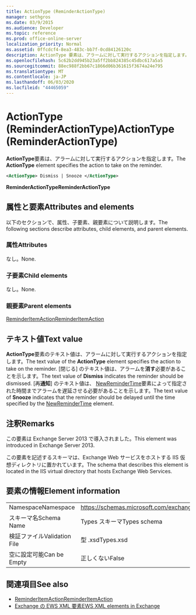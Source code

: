 ```yaml
---
title: ActionType (ReminderActionType)
manager: sethgros
ms.date: 03/9/2015
ms.audience: Developer
ms.topic: reference
ms.prod: office-online-server
localization_priority: Normal
ms.assetid: 0ffcdcf4-8ea3-483c-bb7f-0cd84126120c
description: ActionType 要素は、アラームに対して実行するアクションを指定します。
ms.openlocfilehash: 5c62b2dd945b23a5ff2bb824385c45dbc617a5a5
ms.sourcegitcommit: 88ec988f2bb67c1866d06b361615f3674a24e795
ms.translationtype: MT
ms.contentlocale: ja-JP
ms.lasthandoff: 06/03/2020
ms.locfileid: "44465059"
---
```

# <a name="actiontype-reminderactiontype"></a><span data-ttu-id="98809-103">ActionType (ReminderActionType)</span><span class="sxs-lookup"><span data-stu-id="98809-103">ActionType (ReminderActionType)</span></span>

<span data-ttu-id="98809-104">**ActionType**要素は、アラームに対して実行するアクションを指定します。</span><span class="sxs-lookup"><span data-stu-id="98809-104">The **ActionType** element specifies the action to take on the reminder.</span></span> 
  
```XML
<ActionType> Dismiss | Snooze </ActionType>
```

 <span data-ttu-id="98809-105">**ReminderActionType**</span><span class="sxs-lookup"><span data-stu-id="98809-105">**ReminderActionType**</span></span>
## <a name="attributes-and-elements"></a><span data-ttu-id="98809-106">属性と要素</span><span class="sxs-lookup"><span data-stu-id="98809-106">Attributes and elements</span></span>

<span data-ttu-id="98809-107">以下のセクションで、属性、子要素、親要素について説明します。</span><span class="sxs-lookup"><span data-stu-id="98809-107">The following sections describe attributes, child elements, and parent elements.</span></span>
  
### <a name="attributes"></a><span data-ttu-id="98809-108">属性</span><span class="sxs-lookup"><span data-stu-id="98809-108">Attributes</span></span>

<span data-ttu-id="98809-109">なし。</span><span class="sxs-lookup"><span data-stu-id="98809-109">None.</span></span>
  
### <a name="child-elements"></a><span data-ttu-id="98809-110">子要素</span><span class="sxs-lookup"><span data-stu-id="98809-110">Child elements</span></span>

<span data-ttu-id="98809-111">なし。</span><span class="sxs-lookup"><span data-stu-id="98809-111">None.</span></span>
  
### <a name="parent-elements"></a><span data-ttu-id="98809-112">親要素</span><span class="sxs-lookup"><span data-stu-id="98809-112">Parent elements</span></span>

[<span data-ttu-id="98809-113">ReminderItemAction</span><span class="sxs-lookup"><span data-stu-id="98809-113">ReminderItemAction</span></span>](reminderitemaction.md)
  
## <a name="text-value"></a><span data-ttu-id="98809-114">テキスト値</span><span class="sxs-lookup"><span data-stu-id="98809-114">Text value</span></span>

<span data-ttu-id="98809-115">**ActionType**要素のテキスト値は、アラームに対して実行するアクションを指定します。</span><span class="sxs-lookup"><span data-stu-id="98809-115">The text value of the **ActionType** element specifies the action to take on the reminder.</span></span> <span data-ttu-id="98809-116">[閉じる] のテキスト値は、アラームを**消す**必要があることを示します。</span><span class="sxs-lookup"><span data-stu-id="98809-116">The text value of **Dismiss** indicates the reminder should be dismissed.</span></span> <span data-ttu-id="98809-117">[再**通知**] のテキスト値は、 [NewReminderTime](newremindertime.md)要素によって指定された時間までアラームを遅延させる必要があることを示します。</span><span class="sxs-lookup"><span data-stu-id="98809-117">The text value of **Snooze** indicates that the reminder should be delayed until the time specified by the [NewReminderTime](newremindertime.md) element.</span></span> 
  
## <a name="remarks"></a><span data-ttu-id="98809-118">注釈</span><span class="sxs-lookup"><span data-stu-id="98809-118">Remarks</span></span>

<span data-ttu-id="98809-119">この要素は Exchange Server 2013 で導入されました。</span><span class="sxs-lookup"><span data-stu-id="98809-119">This element was introduced in Exchange Server 2013.</span></span>
  
<span data-ttu-id="98809-120">この要素を記述するスキーマは、Exchange Web サービスをホストする IIS 仮想ディレクトリに置かれています。</span><span class="sxs-lookup"><span data-stu-id="98809-120">The schema that describes this element is located in the IIS virtual directory that hosts Exchange Web Services.</span></span>
  
## <a name="element-information"></a><span data-ttu-id="98809-121">要素の情報</span><span class="sxs-lookup"><span data-stu-id="98809-121">Element information</span></span>

|||
|:-----|:-----|
|<span data-ttu-id="98809-122">Namespace</span><span class="sxs-lookup"><span data-stu-id="98809-122">Namespace</span></span>  <br/> |https://schemas.microsoft.com/exchange/services/2006/types  <br/> |
|<span data-ttu-id="98809-123">スキーマ名</span><span class="sxs-lookup"><span data-stu-id="98809-123">Schema Name</span></span>  <br/> |<span data-ttu-id="98809-124">Types スキーマ</span><span class="sxs-lookup"><span data-stu-id="98809-124">Types schema</span></span>  <br/> |
|<span data-ttu-id="98809-125">検証ファイル</span><span class="sxs-lookup"><span data-stu-id="98809-125">Validation File</span></span>  <br/> |<span data-ttu-id="98809-126">型 .xsd</span><span class="sxs-lookup"><span data-stu-id="98809-126">Types.xsd</span></span>  <br/> |
|<span data-ttu-id="98809-127">空に設定可能</span><span class="sxs-lookup"><span data-stu-id="98809-127">Can be Empty</span></span>  <br/> |<span data-ttu-id="98809-128">正しくない</span><span class="sxs-lookup"><span data-stu-id="98809-128">False</span></span>  <br/> |
   
## <a name="see-also"></a><span data-ttu-id="98809-129">関連項目</span><span class="sxs-lookup"><span data-stu-id="98809-129">See also</span></span>

- [<span data-ttu-id="98809-130">ReminderItemAction</span><span class="sxs-lookup"><span data-stu-id="98809-130">ReminderItemAction</span></span>](reminderitemaction.md)
- [<span data-ttu-id="98809-131">Exchange の EWS XML 要素</span><span class="sxs-lookup"><span data-stu-id="98809-131">EWS XML elements in Exchange</span></span>](ews-xml-elements-in-exchange.md)

